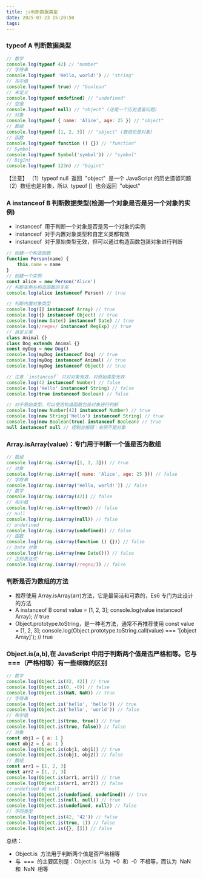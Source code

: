 ```yaml
---
title: js判断数据类型
date: 2025-07-23 15:20:50
tags:
---
```


### typeof A 判断数据类型

```javascript
// 数字
console.log(typeof 42) // "number"
// 字符串
console.log(typeof 'Hello, world!') // "string"
// 布尔值
console.log(typeof true) // "boolean"
// 未定义
console.log(typeof undefined) // "undefined"
// 空值
console.log(typeof null) // "object" (这是一个历史遗留问题)
// 对象
console.log(typeof { name: 'Alice', age: 25 }) // "object"
// 数组
console.log(typeof [1, 2, 3]) // "object" (数组也是对象)
// 函数
console.log(typeof function () {}) // "function"
// Symbol
console.log(typeof Symbol('symbol')) // "symbol"
// BigInt
console.log(typeof 123n) // "bigint"
```

【注意】
（1）typeof null  返回  "object"  是一个 JavaScript 的历史遗留问题
（2）数组也是对象，所以  typeof []  也会返回  "object"

### A instanceof B 判断数据类型(检测一个对象是否是另一个对象的实例)

- instanceof  用于判断一个对象是否是另一个对象的实例
- instanceof  对于内置对象类型和自定义类都有效
- instanceof  对于原始类型无效，但可以通过构造函数包装对象进行判断

```javascript
// 创建一个构造函数
function Person(name) {
	this.name = name
}
// 创建一个实例
const alice = new Person('Alice')
// 判断实例与构造函数的关系
console.log(alice instanceof Person) // true

// 判断内置对象类型
console.log([] instanceof Array) // true
console.log({} instanceof Object) // true
console.log(new Date() instanceof Date) // true
console.log(/regex/ instanceof RegExp) // true
// 自定义类
class Animal {}
class Dog extends Animal {}
const myDog = new Dog()
console.log(myDog instanceof Dog) // true
console.log(myDog instanceof Animal) // true
console.log(myDog instanceof Object) // true

// 注意 `instanceof` 只对对象有效，对原始类型无效
console.log(42 instanceof Number) // false
console.log('Hello' instanceof String) // false
console.log(true instanceof Boolean) // false

// 对于原始类型，可以使用构造函数包装对象进行判断
console.log(new Number(42) instanceof Number) // true
console.log(new String('Hello') instanceof String) // true
console.log(new Boolean(true) instanceof Boolean) // true
null instanceof null // 控制台报错：右侧不是对象
```

### Array.isArray(value)：专门用于判断一个值是否为数组

```javascript
// 数组
console.log(Array.isArray([1, 2, 3])) // true
// 对象
console.log(Array.isArray({ name: 'Alice', age: 25 })) // false
// 字符串
console.log(Array.isArray('Hello, world!')) // false
// 数字
console.log(Array.isArray(42)) // false
// 布尔值
console.log(Array.isArray(true)) // false
// null
console.log(Array.isArray(null)) // false
// undefined
console.log(Array.isArray(undefined)) // false
// 函数
console.log(Array.isArray(function () {})) // false
// Date 对象
console.log(Array.isArray(new Date())) // false
// 正则表达式
console.log(Array.isArray(/regex/)) // false
```

### 判断是否为数组的方法

- 推荐使用 Array.isArray(arr)方法，它是最简洁和可靠的，Es6 专门为此设计的方法
- A instanceof B
  const value = [1, 2, 3];
  console.log(value instanceof Array); // true
- Object.prototype.toString，是一种老方法，通常不再推荐使用
  const value = [1, 2, 3];
  console.log(Object.prototype.toString.call(value) === '[object Array]'); // true

### Object.is(a,b),在 JavaScript 中用于判断两个值是否严格相等。它与  ===（严格相等）有一些细微的区别

```javascript
// 数字
console.log(Object.is(42, 42)) // true
console.log(Object.is(0, -0)) // false
console.log(Object.is(NaN, NaN)) // true
// 字符串
console.log(Object.is('hello', 'hello')) // true
console.log(Object.is('hello', 'world')) // false
// 布尔值
console.log(Object.is(true, true)) // true
console.log(Object.is(true, false)) // false
// 对象
const obj1 = { a: 1 }
const obj2 = { a: 1 }
console.log(Object.is(obj1, obj1)) // true
console.log(Object.is(obj1, obj2)) // false
// 数组
const arr1 = [1, 2, 3]
const arr2 = [1, 2, 3]
console.log(Object.is(arr1, arr1)) // true
console.log(Object.is(arr1, arr2)) // false
// undefined 和 null
console.log(Object.is(undefined, undefined)) // true
console.log(Object.is(null, null)) // true
console.log(Object.is(undefined, null)) // false
// 不同类型
console.log(Object.is(42, '42')) // false
console.log(Object.is(true, 1)) // false
console.log(Object.is({}, [])) // false
```

总结：

- Object.is  方法用于判断两个值是否严格相等
- 与  ===  的主要区别是：Object.is  认为  +0  和  -0  不相等，而认为  NaN  和  NaN  相等
